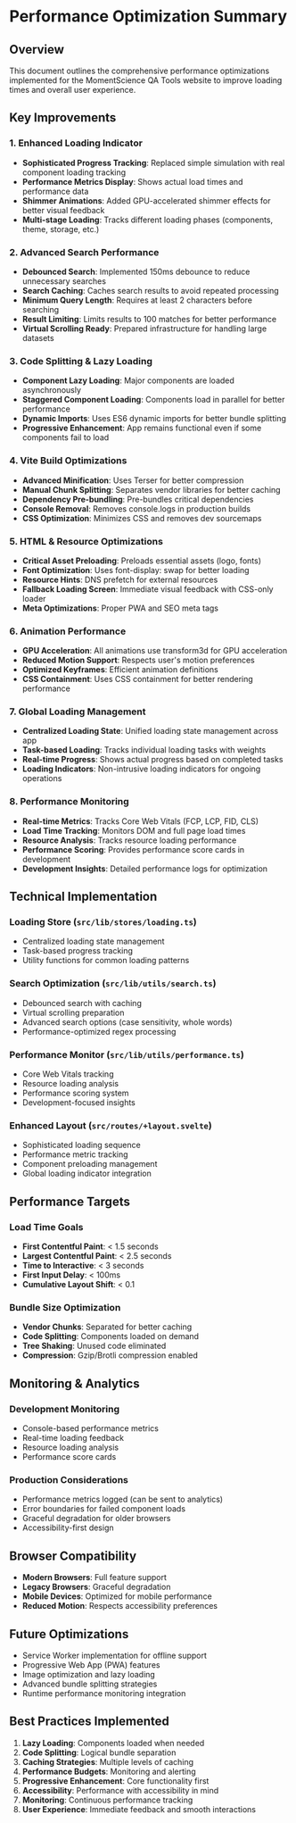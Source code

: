 # Performance Optimization Summary

## Overview
This document outlines the comprehensive performance optimizations implemented for the MomentScience QA Tools website to improve loading times and overall user experience.

## Key Improvements

### 1. Enhanced Loading Indicator
- **Sophisticated Progress Tracking**: Replaced simple simulation with real component loading tracking
- **Performance Metrics Display**: Shows actual load times and performance data
- **Shimmer Animations**: Added GPU-accelerated shimmer effects for better visual feedback
- **Multi-stage Loading**: Tracks different loading phases (components, theme, storage, etc.)

### 2. Advanced Search Performance
- **Debounced Search**: Implemented 150ms debounce to reduce unnecessary searches
- **Search Caching**: Caches search results to avoid repeated processing
- **Minimum Query Length**: Requires at least 2 characters before searching
- **Result Limiting**: Limits results to 100 matches for better performance
- **Virtual Scrolling Ready**: Prepared infrastructure for handling large datasets

### 3. Code Splitting & Lazy Loading
- **Component Lazy Loading**: Major components are loaded asynchronously
- **Staggered Component Loading**: Components load in parallel for better performance
- **Dynamic Imports**: Uses ES6 dynamic imports for better bundle splitting
- **Progressive Enhancement**: App remains functional even if some components fail to load

### 4. Vite Build Optimizations
- **Advanced Minification**: Uses Terser for better compression
- **Manual Chunk Splitting**: Separates vendor libraries for better caching
- **Dependency Pre-bundling**: Pre-bundles critical dependencies
- **Console Removal**: Removes console.logs in production builds
- **CSS Optimization**: Minimizes CSS and removes dev sourcemaps

### 5. HTML & Resource Optimizations
- **Critical Asset Preloading**: Preloads essential assets (logo, fonts)
- **Font Optimization**: Uses font-display: swap for better loading
- **Resource Hints**: DNS prefetch for external resources
- **Fallback Loading Screen**: Immediate visual feedback with CSS-only loader
- **Meta Optimizations**: Proper PWA and SEO meta tags

### 6. Animation Performance
- **GPU Acceleration**: All animations use transform3d for GPU acceleration
- **Reduced Motion Support**: Respects user's motion preferences
- **Optimized Keyframes**: Efficient animation definitions
- **CSS Containment**: Uses CSS containment for better rendering performance

### 7. Global Loading Management
- **Centralized Loading State**: Unified loading state management across app
- **Task-based Loading**: Tracks individual loading tasks with weights
- **Real-time Progress**: Shows actual progress based on completed tasks
- **Loading Indicators**: Non-intrusive loading indicators for ongoing operations

### 8. Performance Monitoring
- **Real-time Metrics**: Tracks Core Web Vitals (FCP, LCP, FID, CLS)
- **Load Time Tracking**: Monitors DOM and full page load times
- **Resource Analysis**: Tracks resource loading performance
- **Performance Scoring**: Provides performance score cards in development
- **Development Insights**: Detailed performance logs for optimization

## Technical Implementation

### Loading Store (`src/lib/stores/loading.ts`)
- Centralized loading state management
- Task-based progress tracking
- Utility functions for common loading patterns

### Search Optimization (`src/lib/utils/search.ts`)
- Debounced search with caching
- Virtual scrolling preparation
- Advanced search options (case sensitivity, whole words)
- Performance-optimized regex processing

### Performance Monitor (`src/lib/utils/performance.ts`)
- Core Web Vitals tracking
- Resource loading analysis
- Performance scoring system
- Development-focused insights

### Enhanced Layout (`src/routes/+layout.svelte`)
- Sophisticated loading sequence
- Performance metric tracking
- Component preloading management
- Global loading indicator integration

## Performance Targets

### Load Time Goals
- **First Contentful Paint**: < 1.5 seconds
- **Largest Contentful Paint**: < 2.5 seconds
- **Time to Interactive**: < 3 seconds
- **First Input Delay**: < 100ms
- **Cumulative Layout Shift**: < 0.1

### Bundle Size Optimization
- **Vendor Chunks**: Separated for better caching
- **Code Splitting**: Components loaded on demand
- **Tree Shaking**: Unused code eliminated
- **Compression**: Gzip/Brotli compression enabled

## Monitoring & Analytics

### Development Monitoring
- Console-based performance metrics
- Real-time loading feedback
- Resource loading analysis
- Performance score cards

### Production Considerations
- Performance metrics logged (can be sent to analytics)
- Error boundaries for failed component loads
- Graceful degradation for older browsers
- Accessibility-first design

## Browser Compatibility
- **Modern Browsers**: Full feature support
- **Legacy Browsers**: Graceful degradation
- **Mobile Devices**: Optimized for mobile performance
- **Reduced Motion**: Respects accessibility preferences

## Future Optimizations
- Service Worker implementation for offline support
- Progressive Web App (PWA) features
- Image optimization and lazy loading
- Advanced bundle splitting strategies
- Runtime performance monitoring integration

## Best Practices Implemented
1. **Lazy Loading**: Components loaded when needed
2. **Code Splitting**: Logical bundle separation
3. **Caching Strategies**: Multiple levels of caching
4. **Performance Budgets**: Monitoring and alerting
5. **Progressive Enhancement**: Core functionality first
6. **Accessibility**: Performance with accessibility in mind
7. **Monitoring**: Continuous performance tracking
8. **User Experience**: Immediate feedback and smooth interactions

